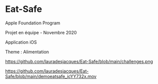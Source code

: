 # Eat-Safe
Apple Foundation Program 

Projet en équipe - Novembre 2020 

Application iOS 

Theme : Alimentation 

https://github.com/lauradesjacques/Eat-Safe/blob/main/challenges.png

https://github.com/lauradesjacques/Eat-Safe/blob/main/demoeatsafe_icYY732x.mov
